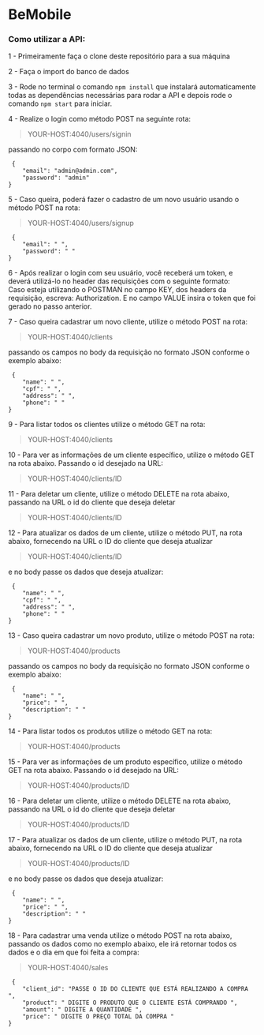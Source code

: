 # BeMobile  
### Como utilizar a API:  
  
  
1 - Primeiramente faça o clone deste repositório para a sua máquina  

2 - Faça o import do banco de dados 

3 - Rode no terminal o comando `npm install` que instalará automaticamente todas as dependências necessárias para rodar a API e depois rode o comando `npm start` para iniciar.  

4 - Realize o login como método POST na seguinte rota: 

> YOUR-HOST:4040/users/signin

passando no corpo com formato JSON:  
```
 {   
    "email": "admin@admin.com",  
    "password": "admin"    
}
```
  
5 - Caso queira, poderá fazer o cadastro de um novo usuário usando o método POST na rota:

> YOUR-HOST:4040/users/signup

```
 {   
    "email": " ",  
    "password": " "    
}
```

6 - Após realizar o login com seu usuário, você receberá um token, e deverá utilizá-lo no header das requisições com o seguinte formato:    
Caso esteja utilizando o POSTMAN no campo KEY, dos headers da requisição, escreva: Authorization. E no campo VALUE insira o token que foi gerado no passo anterior.

7 - Caso queira cadastrar um novo cliente, utilize o método POST na rota:  

> YOUR-HOST:4040/clients  

passando os campos no body da requisição no formato JSON conforme o exemplo abaixo:  

```
 {   
    "name": " ",  
    "cpf": " ",    
    "address": " ",  
    "phone": " "
}
```


9 - Para listar todos os clientes utilize o método GET na rota:  

> YOUR-HOST:4040/clients  


10 - Para ver as informações de um cliente específico, utilize o método GET na rota abaixo. Passando o id desejado na URL:   

> YOUR-HOST:4040/clients/ID  

11 - Para deletar um cliente, utilize o método DELETE na rota abaixo, passando na URL o id do cliente que deseja deletar  

> YOUR-HOST:4040/clients/ID  

12 - Para atualizar os dados de um cliente, utilize o método PUT, na rota abaixo, fornecendo na URL o ID do cliente que deseja atualizar  

> YOUR-HOST:4040/clients/ID  

e no body passe os dados que deseja atualizar:

```
 {   
    "name": " ",  
    "cpf": " ",    
    "address": " ",  
    "phone": " "
}
```  

13 - Caso queira cadastrar um novo produto, utilize o método POST na rota:  

> YOUR-HOST:4040/products  

passando os campos no body da requisição no formato JSON conforme o exemplo abaixo:  

```
 {   
    "name": " ",  
    "price": " ",    
    "description": " "      
}
```


14 - Para listar todos os produtos utilize o método GET na rota:  

> YOUR-HOST:4040/products  


15 - Para ver as informações de um produto específico, utilize o método GET na rota abaixo. Passando o id desejado na URL:   

> YOUR-HOST:4040/products/ID  

16 - Para deletar um cliente, utilize o método DELETE na rota abaixo, passando na URL o id do cliente que deseja deletar  

> YOUR-HOST:4040/products/ID  

17 - Para atualizar os dados de um cliente, utilize o método PUT, na rota abaixo, fornecendo na URL o ID do cliente que deseja atualizar  

> YOUR-HOST:4040/products/ID  

e no body passe os dados que deseja atualizar:

```
 {   
    "name": " ",  
    "price": " ",    
    "description": " "      
}
```  

18 - Para cadastrar uma venda utilize o método POST na rota abaixo, passando os dados como no exemplo abaixo, ele irá retornar todos os dados e o dia em que foi feita a compra:  

> YOUR-HOST:4040/sales  

```
 {   
    "client_id": "PASSE O ID DO CLIENTE QUE ESTÁ REALIZANDO A COMPRA ",  
    "product": " DIGITE O PRODUTO QUE O CLIENTE ESTÁ COMPRANDO ",    
    "amount": " DIGITE A QUANTIDADE ",      
    "price": " DIGITE O PREÇO TOTAL DA COMPRA "
}
```  
